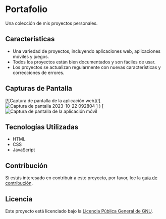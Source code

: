 # Portafolio

Una colección de mis proyectos personales.

## Características

- Una variedad de proyectos, incluyendo aplicaciones web, aplicaciones móviles y juegos.
- Todos los proyectos están bien documentados y son fáciles de usar.
- Los proyectos se actualizan regularmente con nuevas características y correcciones de errores.

## Capturas de Pantalla

[![Captura de pantalla de la aplicación web](![![Captura de pantalla 2023-10-22 092804](https://github.com/gfelix01/MyResume/assets/98698512/d8857850-9a16-4a35-bd88-73b39d3ad00c)
]
)
[![Captura de pantalla de la aplicación móvil](![image](https://github.com/gfelix01/MyResume/assets/98698512/6a500ced-e416-4dc1-91ec-16b5727e9516)
)


## Tecnologías Utilizadas

- HTML
- CSS
- JavaScript


## Contribución

Si estás interesado en contribuir a este proyecto, por favor, lee la [guía de contribución](CONTRIBUTING.md).

## Licencia

Este proyecto está licenciado bajo la [Licencia Pública General de GNU](LICENSE.md).
